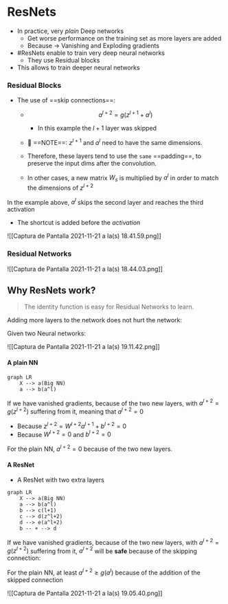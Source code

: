 ---
---

# ResNets

- In practice, very *plain* Deep networks 
	- Get worse performance on the training set as more layers are added
	- Because -> Vanishing and Exploding gradients
- #ResNets enable to train very deep neural networks
	- They use Residual blocks
- This allows to train deeper neural networks

### Residual Blocks

- The use of ==skip connections==:
	- $$a^{l+2} = g(z^{l+1} + a^l)$$
		- In this example the $l+1$ layer was skipped

	- 🔴  ==NOTE==: $z^{l+1}$ and $a^l$ need to have the same dimensions.
	- Therefore, these layers tend to use the `same` ==padding==, to preserve the input dims after the convolution.
	- In other cases, a new matrix $W_s$ is multiplied by $a^l$ in order to match the dimensions of $z^{l+2}$

In the example above, $a^l$ skips the second layer and reaches the third activation

- The shortcut is added before the *activation*

![[Captura de Pantalla 2021-11-21 a la(s) 18.41.59.png]]

### Residual Networks
![[Captura de Pantalla 2021-11-21 a la(s) 18.44.03.png]]

## Why ResNets work?

> The identity function is easy for Residual Networks to learn.

Adding more layers to the network does not hurt the network:

Given two Neural networks:

![[Captura de Pantalla 2021-11-21 a la(s) 19.11.42.png]]
		
#### A plain NN
```mermaid
graph LR
	X --> a(Big NN)
	a --> b(a^l)
```
If we have vanished gradients, because of the two new layers, with $a^{l+2} = g(z^{l+2})$ suffering from it, meaning that $a^{l+2} = 0$
 - Because $z^{l+2} = W^{l+2}a^{l + 1} + b^{l+2} =0$
- Because $W^{l+2} = 0$ and $b^{l+2} = 0$

For the plain NN, $a^{l+2} = 0$ because of the two new layers.

#### A ResNet
- A ResNet with two extra layers

```mermaid
graph LR
	X --> a(Big NN)
	a --> b(a^l)
	b --> c(l+1)
	c --> d(z^l+2)
	d --> e(a^l+2)
	b -- + --> d
```

If we have vanished gradients, because of the two new layers, with $a^{l+2} = g(z^{l+2})$ suffering from it, $a^{l+2}$  will be **safe** because of the skipping connection:

For the plain NN, at least $a^{l+2} \ge g(a^{l})$ because of the addition of the skipped connection

![[Captura de Pantalla 2021-11-21 a la(s) 19.05.40.png]]